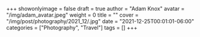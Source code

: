 +++
showonlyimage = false
draft = true
author = "Adam Knox"
avatar = "/img/adam_avatar.jpeg"
weight = 0
title = ""
cover = "/img/post/photography/2021_12/.jpg"
date = "2021-12-25T00:01:01-06:00"
categories = ["Photography", "Travel"]
tags = []
+++
<!--more-->
